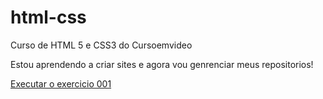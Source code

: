 # html-css
 Curso de HTML 5 e CSS3 do Cursoemvideo

 Estou aprendendo a criar sites e agora vou genrenciar meus repositorios!

 <a href="https://github.com/cacapgui02/html-css/modulo02/ex001/index.html">Executar o exercicio 001</a> 
